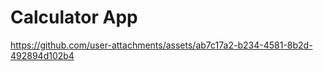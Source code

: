 # Calculator App


https://github.com/user-attachments/assets/ab7c17a2-b234-4581-8b2d-492894d102b4

